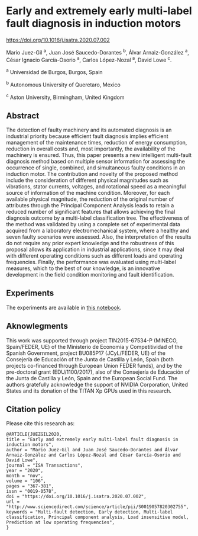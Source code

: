 # Early and extremely early multi-label fault diagnosis in induction motors

https://doi.org/10.1016/j.isatra.2020.07.002

Mario Juez-Gil <sup>a</sup>, Juan José Saucedo-Dorantes <sup>b</sup>, Álvar Arnaiz-González <sup>a</sup>, César Ignacio García-Osorio <sup>a</sup>, Carlos López-Nozal <sup>a</sup>, David Lowe <sup>c</sup>.

<sup>a</sup> Universidad de Burgos, Burgos, Spain

<sup>b</sup> Autonomous University of Queretaro, Mexico

<sup>c</sup> Aston University, Birmingham, United Kingdom

## Abstract

The detection of faulty machinery and its automated diagnosis is an industrial priority because efficient fault diagnosis implies efficient management of the maintenance times, reduction of energy consumption, reduction in overall costs and, most importantly, the availability of the machinery is ensured. Thus, this paper presents a new intelligent multi-fault diagnosis method based on multiple sensor information for assessing the occurrence of single, combined, and simultaneous faulty conditions in an induction motor. The contribution and novelty of the proposed method include the consideration of different physical magnitudes such as vibrations, stator currents, voltages, and rotational speed as a meaningful source of information of the machine condition. Moreover, for each available physical magnitude, the reduction of the original number of attributes through the Principal Component Analysis leads to retain a reduced number of significant features that allows achieving the final diagnosis outcome by a multi-label classification tree. The effectiveness of the method was validated by using a complete set of experimental data acquired from a laboratory electromechanical system, where a healthy and seven faulty scenarios were assessed. Also, the interpretation of the results do not require any prior expert knowledge and the robustness of this proposal allows its application in industrial applications, since it may deal with different operating conditions such as different loads and operating frequencies. Finally, the performance was evaluated using multi-label measures, which to the best of our knowledge, is an innovative development in the field condition monitoring and fault identification.

## Experiments

The experiments are available in [this notebook](experiments.ipynb).

## Aknowlegments

This work was supported through project TIN2015-67534-P (MINECO, Spain/FEDER, UE) of the Ministerio de Economía y Competitividad of the Spanish Government, project BU085P17 (JCyL/FEDER, UE) of the Consejería de Educación of the Junta de Castilla y León, Spain (both projects co-financed through European Union FEDER funds), and by the pre-doctoral grant (EDU/1100/2017), also of the Consejería de Educación of the Junta de Castilla y León, Spain and the European Social Fund. The authors gratefully acknowledge the support of NVIDIA Corporation, United States and its donation of the TITAN Xp GPUs used in this research.



## Citation policy

Please cite this research as:

```
@ARTICLE{JUEZGIL2020,
title = "Early and extremely early multi-label fault diagnosis in induction motors",
author = "Mario Juez-Gil and Juan José Saucedo-Dorantes and Álvar Arnaiz-González and Carlos López-Nozal and César García-Osorio and David Lowe",
journal = "ISA Transactions",
year = "2020",
month = "nov",
volume = "106",
pages = "367-381",
issn = "0019-0578",
doi = "https://doi.org/10.1016/j.isatra.2020.07.002",
url = "http://www.sciencedirect.com/science/article/pii/S0019057820302755",
keywords = "Multi-fault detection, Early detection, Multi-label classification, Principal component analysis, Load insensitive model, Prediction at low operating frequencies",
}
```
